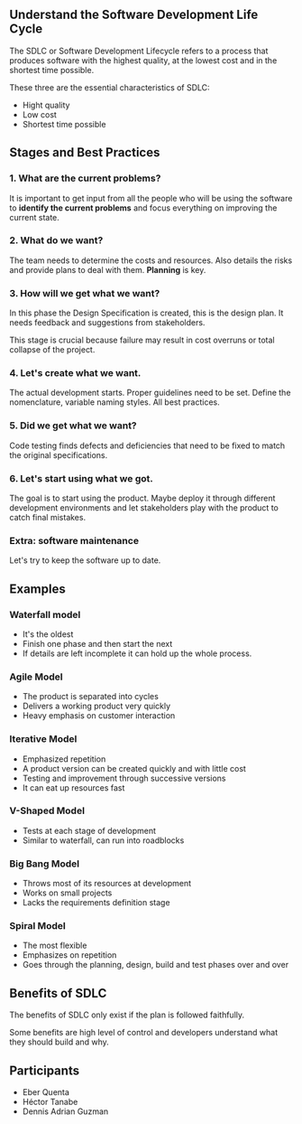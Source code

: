 ## **Understand the Software Development Life Cycle**

The SDLC or Software Development Lifecycle refers to a process that produces software with the highest quality, at the lowest cost and in the shortest time possible. 

These three are the essential characteristics of SDLC:

- Hight quality
- Low cost
- Shortest time possible

## Stages and Best Practices

### 1. What are the current problems?

It is important to get input from all the people who will be using the software to **identify the current problems** and focus everything on improving the current state. 

### 2. What do we want?

The team needs to determine the costs and resources. Also details the risks and provide plans to deal with them. **Planning** is key.

### 3. How will we get what we want?

In this phase the Design Specification is created, this is the design plan. It needs feedback and suggestions from stakeholders. 

This stage is crucial because failure may result in cost overruns or total collapse of the project. 

### 4. Let's create what we want.

The actual development starts. Proper guidelines need to be set. Define the nomenclature, variable naming styles. All best practices. 

### 5. Did we get what we want?

Code testing finds defects and deficiencies that need to be fixed to match the original specifications. 

### 6. Let's start using what we got.

The goal is to start using the product. Maybe deploy it through different development environments and let stakeholders play with the product to catch final mistakes. 

### Extra: software maintenance

Let's try to keep the software up to date. 

## Examples

### Waterfall model

- It's the oldest
- Finish one phase and then start the next
- If details are left incomplete it can hold up the whole process.

### Agile Model

- The product is separated into cycles
- Delivers a working product very quickly
- Heavy emphasis on customer interaction

### Iterative Model

- Emphasized repetition
- A product version can be created quickly and with little cost
- Testing and improvement through successive versions
- It can eat up resources fast

### V-Shaped Model

- Tests at each stage of development
- Similar to waterfall, can run into roadblocks

### Big Bang Model

- Throws most of its resources at development
- Works on small projects
- Lacks the requirements definition stage

### Spiral Model

- The most flexible
- Emphasizes on repetition
- Goes through the planning, design, build and test phases over and over

## Benefits of SDLC

The benefits of SDLC only exist if the plan is followed faithfully.

Some benefits are high level of control and developers understand what they should build and why.

## Participants
- Eber Quenta
- Héctor Tanabe
- Dennis Adrian Guzman

